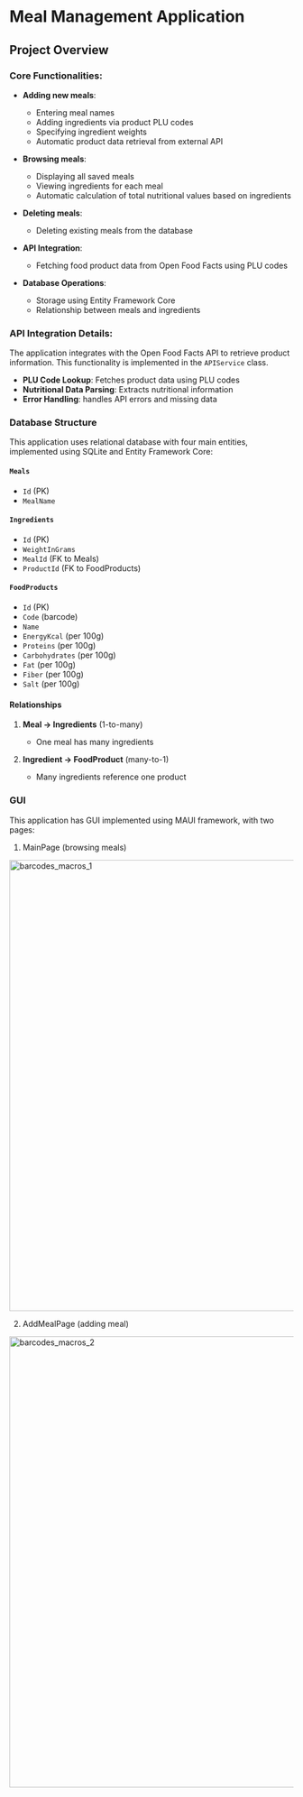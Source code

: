 # Meal Management Application

## Project Overview

### Core Functionalities:
- **Adding new meals**:
  - Entering meal names
  - Adding ingredients via product PLU codes
  - Specifying ingredient weights
  - Automatic product data retrieval from external API

- **Browsing meals**:
  - Displaying all saved meals
  - Viewing ingredients for each meal
  - Automatic calculation of total nutritional values based on ingredients

- **Deleting meals**:
  - Deleting existing meals from the database

- **API Integration**:
  - Fetching food product data from Open Food Facts using PLU codes

- **Database Operations**:
  - Storage using Entity Framework Core
  - Relationship between meals and ingredients

### API Integration Details:
The application integrates with the Open Food Facts API to retrieve product information. This functionality is implemented in the `APIService` class.
- **PLU Code Lookup**: Fetches product data using PLU codes
- **Nutritional Data Parsing**: Extracts nutritional information
- **Error Handling**: handles API errors and missing data

### Database Structure
This application uses relational database with four main entities, implemented using SQLite and Entity Framework Core:
  
#### `Meals`
- `Id` (PK)
- `MealName`

#### `Ingredients`
- `Id` (PK)
- `WeightInGrams`
- `MealId` (FK to Meals)
- `ProductId` (FK to FoodProducts)

#### `FoodProducts`
- `Id` (PK)
- `Code` (barcode)
- `Name`
- `EnergyKcal` (per 100g)
- `Proteins` (per 100g)
- `Carbohydrates` (per 100g)
- `Fat` (per 100g)
- `Fiber` (per 100g)
- `Salt` (per 100g)

#### Relationships

1. **Meal → Ingredients** (1-to-many)
   - One meal has many ingredients

2. **Ingredient → FoodProduct** (many-to-1)
   - Many ingredients reference one product

### GUI
This application has GUI implemented using MAUI framework, with two pages:
1. MainPage (browsing meals)
<img width="800" alt="barcodes_macros_1" src="https://github.com/user-attachments/assets/488fb838-3931-472d-b3c0-dd42bc9c5296" />

2. AddMealPage (adding meal)
<img width="800" alt="barcodes_macros_2" src="https://github.com/user-attachments/assets/e0e83470-cc53-4334-b9f5-c673c7631be4" />


